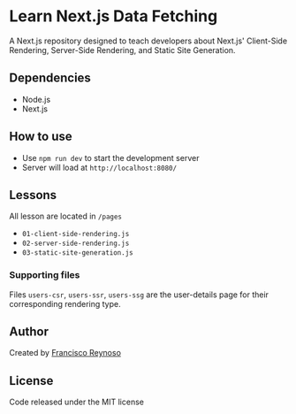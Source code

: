 # Learn Next.js Data Fetching

A Next.js repository designed to teach developers about Next.js' Client-Side Rendering, Server-Side Rendering, and Static Site Generation. 

## Dependencies

- Node.js
- Next.js

## How to use

- Use ```npm run dev``` to start the development server
- Server will load at ```http://localhost:8080/```

## Lessons

All lesson are located in ```/pages``` 

- ```01-client-side-rendering.js```
- ```02-server-side-rendering.js```
- ```03-static-site-generation.js```

### Supporting files

Files ```users-csr```, ```users-ssr```, ```users-ssg``` are the user-details page for their corresponding rendering type.

## Author

Created by [Francisco Reynoso](https://github.com/frankiejrey)

## License

Code released under the MIT license